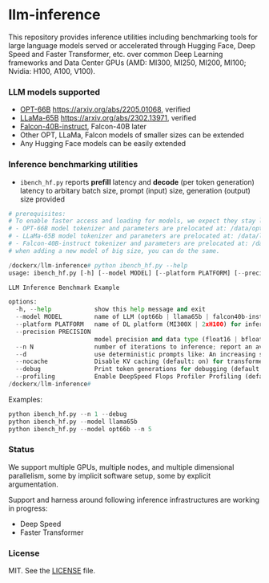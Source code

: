 # llm-inference

This repository provides inference utilities including benchmarking tools for large language models served or accelerated through Hugging Face, Deep Speed and Faster Transformer, etc. over common Deep Learning frameworks and Data Center GPUs (AMD: MI300, MI250, MI200, MI100; Nvidia: H100, A100, V100).

### LLM models supported

- [OPT-66B](https://huggingface.co/facebook/opt-66b) https://arxiv.org/abs/2205.01068, verified
- [LLaMa-65B](https://huggingface.co/docs/transformers/main/model_doc/llama#llama) https://arxiv.org/abs/2302.13971, verified
- [Falcon-40B-instruct](https://huggingface.co/tiiuae/falcon-40b-instruct), Falcon-40B later
- Other OPT, LLaMa, Falcon models of smaller sizes can be extended
- Any Hugging Face models can be easily extended

### Inference benchmarking utilities

- `ibench_hf.py` reports **prefill** latency and **decode** (per token generation) latency to arbitary batch size, prompt (input) size, generation (output) size provided

```python
# prerequisites:
# To enable faster access and loading for models, we expect they stay local:
# - OPT-66B model tokenizer and parameters are prelocated at: /data/opt66b
# - LLaMa-65B model tokenizer and parameters are prelocated at: /data/llama65b
# - Falcon-40B-instruct tokenizer and parameters are prelocated at: /data/falcon40b-instruct
# when adding a new model of big size, you can do the same.

/dockerx/llm-inference# python ibench_hf.py --help
usage: ibench_hf.py [-h] [--model MODEL] [--platform PLATFORM] [--precision PRECISION] [--n N] [--d] [--nocache] [--debug] [--profiling]

LLM Inference Benchmark Example

options:
  -h, --help            show this help message and exit
  --model MODEL         name of LLM (opt66b | llama65b | falcon40b-instruct) for inference (default: opt66b)
  --platform PLATFORM   name of DL platform (MI300X | 2xH100) for inference (default: MI300X)
  --precision PRECISION
                        model precision and data type (float16 | bfloat16) for inference (default: float16)
  --n N                 number of iterations to inference; report an average of this number of runs (default: 10)
  --d                   use deterministic prompts like: An increasing sequence: -5 -4 -3 -2 -1 0
  --nocache             Disable KV caching (default: on) for transformer inference
  --debug               Print token generations for debugging (default: off)
  --profiling           Enable DeepSpeed Flops Profiler Profiling (default: off)
/dockerx/llm-inference# 
```

Examples:

```python
python ibench_hf.py --n 1 --debug
python ibench_hf.py --model llama65b
python ibench_hf.py --model opt66b --n 5
```


### Status

We support multiple GPUs, multiple nodes, and multiple dimensional parallelism, some by implicit software setup, some by explicit argumentation.

Support and harness around following inference infrastructures are working in progress:
- Deep Speed
- Faster Transformer


### License

MIT. See the [LICENSE](LICENSE) file.
